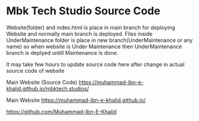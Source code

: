 # Mbk Tech Studio Source Code

Website(folder) and index.html is place in main branch for deploying Website and normally main branch is deployed.
Files inside UnderMaintenance folder is place in new branch(UnderMaintenance or any name) so when website is Under Maintenance 
then UnderMaintenance branch is deplyed untill Maintenance is done.

It may take few hours to update source code here after change in actual source code of website

Main Website (Source Code)
https://muhammad-ibn-e-khalid.github.io/mbktech.studios/

Main Website
https://muhammad-ibn-e-khalid.github.io/

https://github.com/Muhammad-Ibn-E-Khalid

